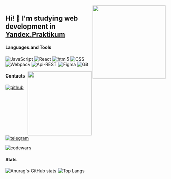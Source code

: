 <img align='right' src="https://media1.giphy.com/media/5eLDrEaRGHegx2FeF2/giphy.gif?cid=ecf05e47r7292a2gn53u9xk9nq9zgjlr9d1x8vhqy8a56634&rid=giphy.gif&ct=s" width="230">

## Hi! 👋 I'm studying web development in [Yandex.Praktikum](https://practicum.yandex.ru/)

#### Languages and Tools
<p>
    <img alt="JavaScript" src="https://img.shields.io/badge/-JavaScript-ffffff?style=for-the-badge&logo=javascript&logoColor=f7df1d"/>
    <img alt="React" src="https://img.shields.io/badge/-React-ffffff?style=for-the-badge&logo=react&logoColor=74ceec"/>
    <img alt="html5" src="https://img.shields.io/badge/-HTML5-ffffff?style=for-the-badge&logo=html5&logoColor=e54c21"/>
    <img alt="CSS" src="https://img.shields.io/badge/-CSS3-ffffff?style=for-the-badge&logo=CSS3&logoColor=1572b6"/>
    <img alt="Webpack" src="https://img.shields.io/badge/-Webpack-ffffff?style=for-the-badge&logo=webpack&logoColor=1b74ba"/>
    <img alt="Api-REST" src="https://img.shields.io/badge/-Api REST-ffffff?style=for-the-badge&logo=apirest&logoColor=1b74ba"/>
    <img alt="Figma" src="https://img.shields.io/badge/-Figma-ffffff?style=for-the-badge&logo=figma&logoColor=f24e1e"/>
    <img alt="Git" src="https://img.shields.io/badge/-Git-ffffff?style=for-the-badge&logo=git&logoColor=f34f29"/>
</p>

<img align='right' src="https://media4.giphy.com/media/UoLt6Tm8wlSnWGfSFs/giphy.gif?cid=790b7611da11823eb87f4d8b2694b77b7ce44ea4080f5a04&rid=giphy.gif&ct=s" width="200">

#### Contacts
[![github](https://img.shields.io/badge/GitHub-000000?style=for-the-badge&logo=github)](https://github.com/BobbyDorfman)
[![telegram](https://img.shields.io/badge/Telegram-68c4f0?style=for-the-badge&logo=telegram)](https://t.me/BobbyDorfman)

![codewars](https://www.codewars.com/users/BobbyDorfman/badges/micro)

#### Stats
![Anurag's GitHub stats](https://github-readme-stats.vercel.app/api?username=BobbyDorfman&show_icons=true&theme=buefy) 
![Top Langs](https://github-readme-stats.vercel.app/api/top-langs/?username=BobbyDorfman&layout=compact)